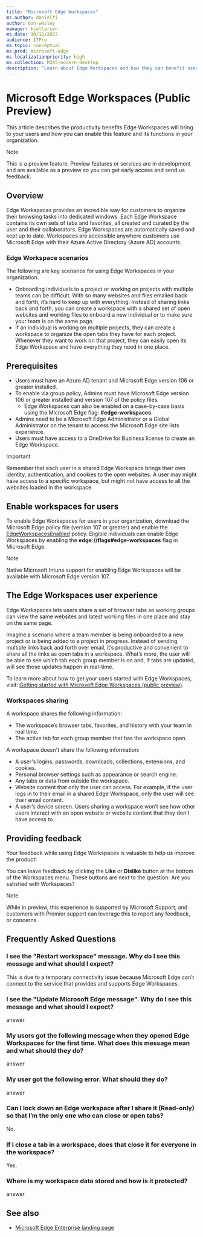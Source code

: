 ```yaml
---
title: "Microsoft Edge Workspaces"
ms.author: danielfi
author: dan-wesley
manager: kjellarsen
ms.date: 10/11/2022
audience: ITPro
ms.topic: conceptual
ms.prod: microsoft-edge
ms.localizationpriority: high
ms.collection: M365-modern-desktop
description: "Learn about Edge Workspaces and how they can benefit users in your organization."
---
```


# Microsoft Edge Workspaces (Public Preview)

This article describes the productivity benefits Edge Workspaces will bring to your users and how you can enable this feature and its functions in your organization.

> [!NOTE]
> This is a preview feature. Preview features or services are in development and are available as a preview so you can get early access and send us feedback.

## Overview

Edge Workspaces provides an incredible way for customers to organize their browsing tasks into dedicated windows. Each Edge Workspace contains its own sets of tabs and favorites, all created and curated by the user and their collaborators. Edge Workspaces are automatically saved and kept up to date. Workspaces are accessible anywhere customers use Microsoft Edge with their Azure Active Directory (Azure AD) accounts.

### Edge Workspace scenarios

The following are key scenarios for using Edge Workspaces in your organization.

- Onboarding individuals to a project or working on projects with multiple teams can be difficult. With so many websites and files emailed back and forth, it’s hard to keep up with everything. Instead of sharing links back and forth, you can create a workspace with a shared set of open websites and working files to onboard a new individual or to make sure your team is on the same page.
- If an individual is working on multiple projects, they can create a workspace to organize the open tabs they have for each project. Whenever they want to work on that project, they can easily open its Edge Workspace and have everything they need in one place.

## Prerequisites

- Users must have an Azure AD tenant and Microsoft Edge version 106 or greater installed.
- To enable via group policy, Admins must have Microsoft Edge version 106 or greater installed and version 107 of the policy files.
  - Edge Workspaces can also be enabled on a case-by-case basis using the Microsoft Edge flag: **#edge-workspaces**.
- Admins need to be a Microsoft Edge Administrator or a Global Administrator on the tenant to access the Microsoft Edge site lists experience.
- Users must have access to a OneDrive for Business license to create an Edge Workspace.  

> [!IMPORTANT]
> Remember that each user in a shared Edge Workspace brings their own identity, authentication, and cookies to the open websites. A user may might have access to a specific workspace, but might not have access to all the websites loaded in the workspace.

## Enable workspaces for users

To enable Edge Workspaces for users in your organization, download the Microsoft Edge policy file (version 107 or greater) and enable the [EdgeWorkspacesEnabled](/DeployEdge/microsoft-edge-policies#edgeworkspacesenabled) policy. Eligible individuals can enable Edge Workspaces by enabling the **edge://flags#edge-workspaces** flag in Microsoft Edge.

> [!NOTE]
> Native Microsoft Intune support for enabling Edge Workspaces will be available with Microsoft Edge version 107.

## The Edge Workspaces user experience

Edge Workspaces lets users share a set of browser tabs so working groups can view the same websites and latest working files in one place and stay on the same page.

Imagine a scenario where a team member is being onboarded to a new project or is being added to a project in progress. Instead of sending multiple links back and forth over email, it’s productive and convenient to share all the links as open tabs in a workspace. What’s more, the user will be able to see which tab each group member is on and, if tabs are updated, will see those updates happen in real-time.

To learn more about how to get your users started with Edge Workspaces, visit: [Getting started with Microsoft Edge Workspaces (public preview)](https://prod.support.services.microsoft.com/topic/63a5a6d7-3db4-468f-aba8-fdd00dce4c35?preview=true).

### Workspaces sharing

A workspace shares the following information:

- The workspace’s browser tabs, favorites, and history with your team in real time.  
- The active tab for each group member that has the workspace open.

A workspace doesn't share the following information:

- A user's logins, passwords, downloads, collections, extensions, and cookies.  
- Personal browser settings such as appearance or search engine.
- Any tabs or data from outside the workspace.
- Website content that only the user can access. For example, if the user logs in to their email in a shared Edge Workspace, only the user will see their email content.
- A user’s device screen. Users sharing a workspace won’t see how other users interact with an open website or website content that they don’t have access to.

## Providing feedback

Your feedback while using Edge Workspaces is valuable to help us improve the product!

You can leave feedback by clicking the **Like** or **Dislike** button at the bottom of the Workspaces menu. These buttons are next to the question: Are you satisfied with Workspaces?

> [!NOTE]
> While in preview, this experience is supported by Microsoft Support, and customers with Premier support can leverage this to report any feedback, or concerns.

## Frequently Asked Questions

### I see the "Restart workspace" message. Why do I see this message and what should I expect?

This is due to a temporary connectivity issue because Microsoft Edge can’t connect to the service that provides and supports Edge Workspaces.

### I see the "Update Microsoft Edge message". Why do I see this message and what should I expect?
answer

### My users got the following message when they opened Edge Workspaces for the first time. What does this message mean and what should they do?
answer

### My user got the following error. What should they do?
answer

### Can I lock down an Edge workspace after I share it (Read-only) so that I’m the only one who can close or open tabs?
No.

### If I close a tab in a workspace, does that close it for everyone in the workspace?
Yes.

### Where is my workspace data stored and how is it protected?
answer

## See also

- [Microsoft Edge Enterprise landing page](https://aka.ms/EdgeEnterprise)